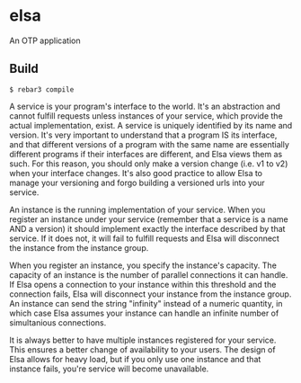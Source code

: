 elsa
=====

An OTP application

Build
-----

    $ rebar3 compile

A service is your program's interface to the world. It's an abstraction and cannot fulfill requests unless instances of your service, which provide the actual implementation, exist. A service is uniquely identified by its name and version. It's very important to understand that a program IS its interface, and that different versions of a program with the same name are essentially different programs if their interfaces are different, and Elsa views them as such. For this reason, you should only make a version change (i.e. v1 to v2) when your interface changes. It's also good practice to allow Elsa to manage your versioning and forgo building a versioned urls into your service.


An instance is the running implementation of your service. When you register an instance under your service (remember that a service is a name AND a version) it should implement exactly the interface described by that service. If it does not, it will fail to fulfill requests and Elsa will disconnect the instance from the instance group.

When you register an instance, you specify the instance's capacity. The capacity of an instance is the number of parallel connections it can handle. If Elsa opens a connection to your instance within this threshold and the connection fails, Elsa will disconnect your instance from the instance group. An instance can send the string "infinity" instead of a numeric quantity, in which case Elsa assumes your instance can handle an infinite number of simultanious connections.

It is always better to have multiple instances registered for your service. This ensures a better change of availability to your users. The design of Elsa allows for heavy load, but if you only use one instance and that instance fails, you're service will become unavailable. 
